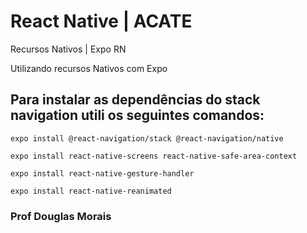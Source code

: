 # React Native | ACATE
Recursos Nativos | Expo RN <br/>

Utilizando recursos Nativos com Expo<br/>


## Para instalar as dependências do stack navigation utili os seguintes comandos:
```
expo install @react-navigation/stack @react-navigation/native

expo install react-native-screens react-native-safe-area-context

expo install react-native-gesture-handler

expo install react-native-reanimated
```


### Prof Douglas Morais
